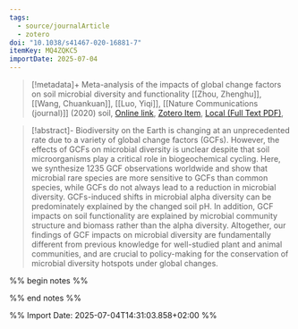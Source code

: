 ```yaml
---
tags:
  - source/journalArticle
  - zotero
doi: "10.1038/s41467-020-16881-7"
itemKey: MQ4ZQKC5
importDate: 2025-07-04
---
```

>[!metadata]+
> Meta-analysis of the impacts of global change factors on soil microbial diversity and functionality
> [[Zhou, Zhenghu]], [[Wang, Chuankuan]], [[Luo, Yiqi]], 
> [[Nature Communications (journal)]] (2020)
> soil, 
> [Online link](https://www.nature.com/articles/s41467-020-16881-7), [Zotero Item](zotero://select/library/items/MQ4ZQKC5), [Local (Full Text PDF)](file://C:/Users/aburg/Documents/references/zotero/storage/GBYN7FQW/Zhou2020_Metaanalysisimpacts.pdf), 

>[!abstract]-
>Biodiversity on the Earth is changing at an unprecedented rate due to a variety of global change factors (GCFs). However, the effects of GCFs on microbial diversity is unclear despite that soil microorganisms play a critical role in biogeochemical cycling. Here, we synthesize 1235 GCF observations worldwide and show that microbial rare species are more sensitive to GCFs than common species, while GCFs do not always lead to a reduction in microbial diversity. GCFs-induced shifts in microbial alpha diversity can be predominately explained by the changed soil pH. In addition, GCF impacts on soil functionality are explained by microbial community structure and biomass rather than the alpha diversity. Altogether, our findings of GCF impacts on microbial diversity are fundamentally different from previous knowledge for well-studied plant and animal communities, and are crucial to policy-making for the conservation of microbial diversity hotspots under global changes.

%% begin notes %%

%% end notes %%

%% Import Date: 2025-07-04T14:31:03.858+02:00 %%

